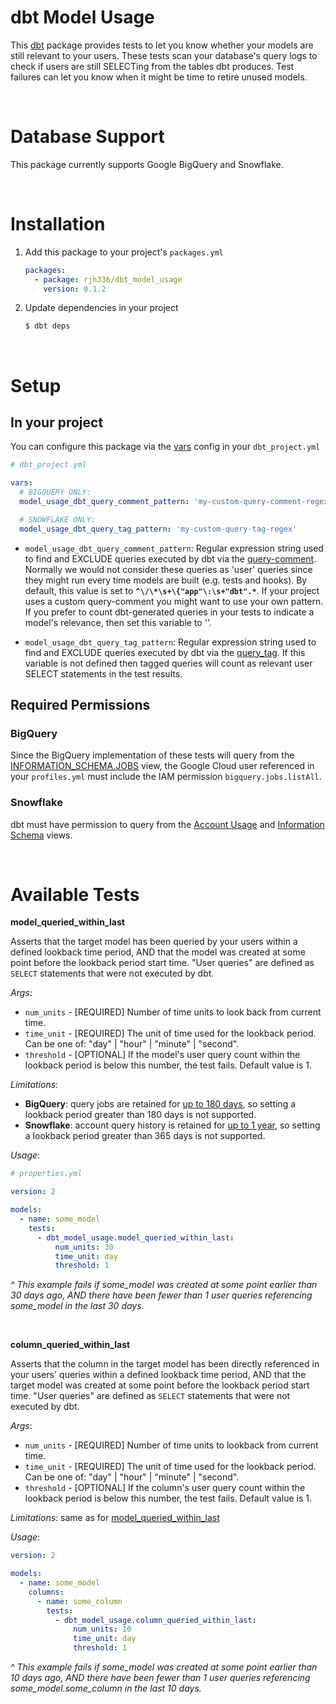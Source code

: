 # dbt Model Usage
This [dbt](https://docs.getdbt.com/) package provides tests to let you know whether your models are still relevant to your users. These tests scan your database's query logs to check if users are still SELECTing from the tables dbt produces. Test failures can let you know when it might be time to retire unused models.

<br>

# Database Support
This package currently supports Google BigQuery and Snowflake.

<br>

# Installation
1. Add this package to your project's `packages.yml`
    ```yaml
    packages:
      - package: rjh336/dbt_model_usage
        version: 0.1.2
    ```
2. Update dependencies in your project
    ```bash
    $ dbt deps
    ```

<br>

# Setup

## In your project
You can configure this package via the [vars](https://docs.getdbt.com/docs/building-a-dbt-project/building-models/using-variables) config in your `dbt_project.yml`

```yaml
# dbt_project.yml

vars:
  # BIGQUERY ONLY:
  model_usage_dbt_query_comment_pattern: 'my-custom-query-comment-regex'

  # SNOWFLAKE ONLY:
  model_usage_dbt_query_tag_pattern: 'my-custom-query-tag-regex'
```

- `model_usage_dbt_query_comment_pattern`: Regular expression string used to find and EXCLUDE queries executed by dbt via the [query-comment](https://docs.getdbt.com/reference/project-configs/query-comment). Normally we would not consider these queries as 'user' queries since they might run every time models are built (e.g. tests and hooks).  By default, this value is set to **`^\/\*\s+\{"app"\:\s+"dbt".*`**.  If your project uses a custom query-comment you might want to use your own pattern. If you prefer to count dbt-generated queries in your tests to indicate a model's relevance, then set this variable to ''.

- `model_usage_dbt_query_tag_pattern`: Regular expression string used to find and EXCLUDE queries executed by dbt via the [query_tag](https://docs.getdbt.com/reference/warehouse-profiles/snowflake-profile#query_tag). If this variable is not defined then tagged queries will count as relevant user SELECT statements in the test results.

## Required Permissions
### BigQuery
Since the BigQuery implementation of these tests will query from the [INFORMATION_SCHEMA.JOBS](https://cloud.google.com/bigquery/docs/information-schema-jobs) view, the Google Cloud user referenced in your `profiles.yml` must include the IAM permission `bigquery.jobs.listAll`.

### Snowflake
dbt must have permission to query from the [Account Usage](https://docs.snowflake.com/en/sql-reference/account-usage.html#account-usage-views) and [Information Schema](https://docs.snowflake.com/en/sql-reference/info-schema.html) views.

<br>

# Available Tests

**model_queried_within_last**

Asserts that the target model has  been queried by your users within a defined lookback time period, AND that the model was created at some point before the lookback period start time. "User queries" are defined as `SELECT` statements that were not executed by dbt.

*Args*:
- `num_units` - [REQUIRED] Number of time units to look back from current time.
- `time_unit` - [REQUIRED] The unit of time used for the lookback period. Can be one of: "day" | "hour" | "minute" | "second".
- `threshold` - [OPTIONAL] If the model's user query count within the lookback period is below this number, the test fails. Default value is 1.

*Limitations*:
- **BigQuery**: query jobs are retained for [up to 180 days](https://cloud.google.com/bigquery/docs/information-schema-jobs#data_retention), so setting a lookback period greater than 180 days is not supported.
- **Snowflake**: account query history is retained for [up to 1 year](https://docs.snowflake.com/en/sql-reference/account-usage.html#account-usage-views), so setting a lookback period greater than 365 days is not supported.

*Usage*:
```yaml
# properties.yml

version: 2

models:
  - name: some_model
    tests:
      - dbt_model_usage.model_queried_within_last:
          num_units: 30
          time_unit: day
          threshold: 1
```
*^ This example fails if some_model was created at some point earlier than 30 days ago, AND there have been fewer than 1 user queries referencing some_model in the last 30 days.*

<br>

**column_queried_within_last**

Asserts that the column in the target model has been directly referenced in your users' queries within a defined lookback time period, AND that the target model was created at some point before the lookback period start time. "User queries" are defined as `SELECT` statements that were not executed by dbt.

*Args*:
- `num_units` - [REQUIRED] Number of time units to lookback from current time.
- `time_unit` - [REQUIRED] The unit of time used for the lookback period. Can be one of: "day" | "hour" | "minute" | "second".
- `threshold` - [OPTIONAL] If the column's user query count within the lookback period is below this number, the test fails. Default value is 1.

*Limitations*: same as for [model_queried_within_last](#model_queried_within_last)

*Usage*:
```yaml
version: 2

models:
  - name: some_model
    columns:
      - name: some_column
        tests:
          - dbt_model_usage.column_queried_within_last:
              num_units: 10
              time_unit: day
              threshold: 1
```
*^ This example fails if some_model was created at some point earlier than 10 days ago, AND there have been fewer than 1 user queries referencing some_model.some_column in the last 10 days.*
